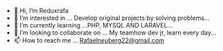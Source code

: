- 👋 Hi, I’m Reduxrafa
- 👀 I’m interested in ... Develop original projects by solving problems...
- 🌱 I’m currently learning ...PHP, MYSQL AND LARAVEL...
- 💞️ I’m looking to collaborate on ... My teamhow dev jr, learn every day...
- 📫 How to reach me ... Rafaelneuberg22@gmail.com

<!---
Reduxrafa/Reduxrafa is a ✨ special ✨ repository because its `README.md` (this file) appears on your GitHub profile.
You can click the Preview link to take a look at your changes.
--->
